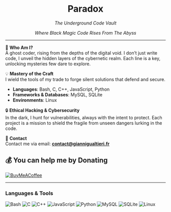 <h1 align="center">Paradox</h1>
<p align="center"><i>The Underground Code Vault</i></p>
<p align="center"><i>Where Black Magic Code Rises From The Abyss</i></p>

---

👤 **Who Am I?**  
A ghost coder, rising from the depths of the digital void. I don’t just write code, I unveil the hidden layers of the cybernetic realm. Each line is a key, unlocking mysteries few dare to explore.

💡 **Mastery of the Craft**  
I wield the tools of my trade to forge silent solutions that defend and secure.  
- **Languages**: Bash, C, C++, JavaScript, Python  
- **Frameworks & Databases**: MySQL, SQLite  
- **Environments**: Linux

🔒 **Ethical Hacking & Cybersecurity**  
In the dark, I hunt for vulnerabilities, always with the intent to protect. Each project is a mission to shield the fragile from unseen dangers lurking in the code.

📧 **Contact**  
Contact me via email: **contact@giannigualtieri.fr**
  
  ## 💰 You can help me by Donating
  [![BuyMeACoffee](https://img.shields.io/badge/Buy%20Me%20a%20Coffee-ffdd00?style=for-the-badge&logo=buy-me-a-coffee&logoColor=black)](https://buymeacoffee.com/https://buymeacoffee.com/giiiaannii) 

---

### Languages & Tools
![Bash](https://img.shields.io/badge/-Bash-4EAA25?logo=gnu-bash&logoColor=white)
![C](https://img.shields.io/badge/-C-A8B9CC?logo=c&logoColor=white)
![C++](https://img.shields.io/badge/-C++-00599C?logo=cplusplus&logoColor=white)
![JavaScript](https://img.shields.io/badge/-JavaScript-F7DF1E?logo=javascript&logoColor=black)
![Python](https://img.shields.io/badge/-Python-3776AB?logo=python&logoColor=white)
![MySQL](https://img.shields.io/badge/-MySQL-4479A1?logo=mysql&logoColor=white)
![SQLite](https://img.shields.io/badge/-SQLite-003B57?logo=sqlite&logoColor=white)
![Linux](https://img.shields.io/badge/-Linux-FCC624?logo=linux&logoColor=black)
